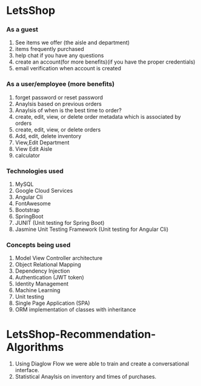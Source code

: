 # LetsShop

### As a guest 
1. See items we offer (the aisle and department)
2. items frequently purchased 
3. help chat if you have any questions 
4. create an account(for more benefits)(if you have the proper credentials)
5. email verification when account is created

### As a user/employee (more benefits) 
1. forget password or reset password 
2. Anaylsis based on previous orders 
3. Anaylsis of when is the best time to order? 
4. create, edit, view, or delete order metadata which is associated by orders
5. create, edit, view, or delete orders
6. Add, edit, delete inventory 
7. View,Edit Department 
8. View Edit Aisle
9. calculator


### Technologies used
1. MySQL
2. Google Cloud Services
3. Angular Cli 
4. FontAwesome
5. Bootstrap 
6. SpringBoot 
7. JUNIT (Unit testing for Spring Boot)
8. Jasmine Unit Testing Framework  (Unit testing for Angular Cli)

### Concepts being used
1. Model View Controller architecture 
2. Object Relational Mapping 
3. Dependency Injection 
4. Authentication (JWT token)
5. Identity Management 
6. Machine Learning 
7. Unit testing 
8. Single Page Application (SPA)
9. ORM implementation of classes with inheritance

# LetsShop-Recommendation-Algorithms
1. Using Diaglow Flow we were able to train and create a conversational interface. 
2. Statistical Anaylsis on inventory and times of purchases.
